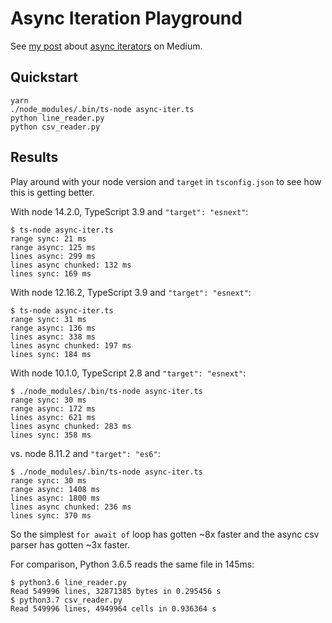 # Async Iteration Playground

See [my post][1] about [async iterators][2] on Medium.

## Quickstart

    yarn
    ./node_modules/.bin/ts-node async-iter.ts
    python line_reader.py
    python csv_reader.py

## Results

Play around with your node version and `target` in `tsconfig.json` to see how this is getting better.

With node 14.2.0, TypeScript 3.9 and `"target": "esnext"`:

```
$ ts-node async-iter.ts
range sync: 21 ms
range async: 125 ms
lines async: 299 ms
lines async chunked: 132 ms
lines sync: 169 ms
```

With node 12.16.2, TypeScript 3.9 and `"target": "esnext"`:

```
$ ts-node async-iter.ts
range sync: 31 ms
range async: 136 ms
lines async: 338 ms
lines async chunked: 197 ms
lines sync: 184 ms
```

With node 10.1.0, TypeScript 2.8 and `"target": "esnext"`:

```
$ ./node_modules/.bin/ts-node async-iter.ts
range sync: 30 ms
range async: 172 ms
lines async: 621 ms
lines async chunked: 283 ms
lines sync: 358 ms
```

vs. node 8.11.2 and `"target": "es6"`:

```
$ ./node_modules/.bin/ts-node async-iter.ts
range sync: 30 ms
range async: 1408 ms
lines async: 1800 ms
lines async chunked: 236 ms
lines sync: 370 ms
```

So the simplest `for await of` loop has gotten ~8x faster and the async csv
parser has gotten ~3x faster.

For comparison, Python 3.6.5 reads the same file in 145ms:

```
$ python3.6 line_reader.py
Read 549996 lines, 32871385 bytes in 0.295456 s
$ python3.7 csv_reader.py
Read 549996 lines, 4949964 cells in 0.936364 s
```

[1]: https://medium.com/p/4767df03d85b/
[2]: https://github.com/tc39/proposal-async-iteration
